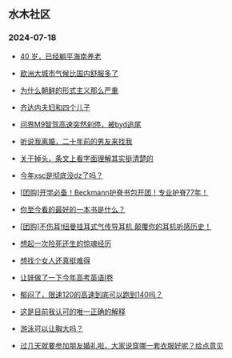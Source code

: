 ## 水木社区 
### 2024-07-18

+ [40 岁，已经躺平海南养老](https://www.newsmth.net/nForum/article/OurEstate/3036962)

+ [欧洲大城市气候比国内舒服多了](https://www.newsmth.net/nForum/article/Geography/589270)

+ [为什么朝鲜的形式主义那么严重](https://www.newsmth.net/nForum/article/WorkingLife/107201)

+ [齐达内夫妇和四个儿子](https://www.newsmth.net/nForum/article/FamilyLife/1766783938)

+ [问界M9智驾高速突然刹停，被byd追尾](https://www.newsmth.net/nForum/article/GreenAuto/1629393)

+ [听说我离婚，二十年前的男友来找我](https://www.newsmth.net/nForum/article/Divorce/2084787)

+ [关于掉头，条文上看字面理解其实挺清楚的](https://www.newsmth.net/nForum/article/AutoWorld/1944874576)

+ [今年xsc是彻底没dz了吗？](https://www.newsmth.net/nForum/article/ChildEducation/2424486)

+ [[团购]开学必备！Beckmann护脊书包开团！专业护脊77年！](https://www.newsmth.net/nForum/article/ADAgent_TG/1323459)

+ [你至今看的最好的一本书是什么？](https://www.newsmth.net/nForum/article/Book/78887)

+ [[团购]不伤耳!纽曼挂耳式气传导耳机 颠覆你的耳机听感历史！](https://www.newsmth.net/nForum/article/ADAgent_TG/1323509)

+ [想起一次险死还生的惊魂经历](https://www.newsmth.net/nForum/article/FamilyLife/1766784707)

+ [想找个女人还真挺难得](https://www.newsmth.net/nForum/article/Divorce/2085260)

+ [让娃做了一下今年高考英语I卷](https://www.newsmth.net/nForum/article/ChildEducation/2424846)

+ [郁闷了，限速120的高速到底可以跑到140吗？](https://www.newsmth.net/nForum/article/AutoWorld/1944875921)

+ [这是目前我认可的唯一正确的解释](https://www.newsmth.net/nForum/article/OurEstate/3037944)

+ [游泳可以让胸大吗？](https://www.newsmth.net/nForum/article/Swimming/943927)

+ [过几天就要参加朋友婚礼啦，大家说穿哪一套衣服好呢？给点意见](https://www.newsmth.net/nForum/article/FashionShow/510080)

